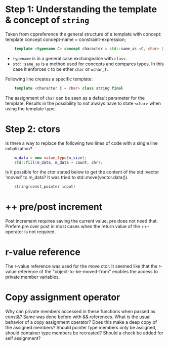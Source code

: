 # Step 1: Understanding the template & concept of `string`

Taken from cppreference the general structure of a template with concept:  
template <template-parameter-list> concept concept-name = constraint-expression;


```cpp
	template <typename C> concept character = std::same_as <C, char> || std::same_as <C, wchar_t>;
```

- `typename` is in a general case exchangeable with `class`.
- `std::same_as` is a method used for concepts and compares types. In this case it enforces `C` to be ether `char` or `wchar_t`.  

Following line creates a specific template:
```cpp
	template <character C = char> class string final
```

The assignment of `char` can be seen as a default parameter for the template. Results in the possibility to not always have to 
state `<char>` when using the template type.

# Step 2: ctors

Is there a way to replace the following two lines of code with a single line initialization?
```cpp
	m_data = new value_type[m_size];
    std::fill(m_data, m_data + count, chr);
```

Is it possible for the ctor stated below to get the content of the std::vector 'moved' to m_data?
It was tried to std::move(vector.data()).
```cpp
	string(const_pointer input)
```
# ++ pre/post increment

Post increment requires saving the current value, pre does not need that. Prefere pre over post in most cases when the return value of the ++-operator is not required.

# r-value reference
The r-value reference was used for the move ctor. It seemed like that the r-value reference of the "object-to-be-moved-from" enables the access to private member variables.

# Copy assignment operator
Why can private members accessed in these functions when passed as const&? Same was done before with && references.
What is the usual behavior of a copy assignment operator? Does this make a deep copy of the assigned members?
Should pointer type members only be assigned, should container type members be recreated? 
Should a check be added for self assignment?